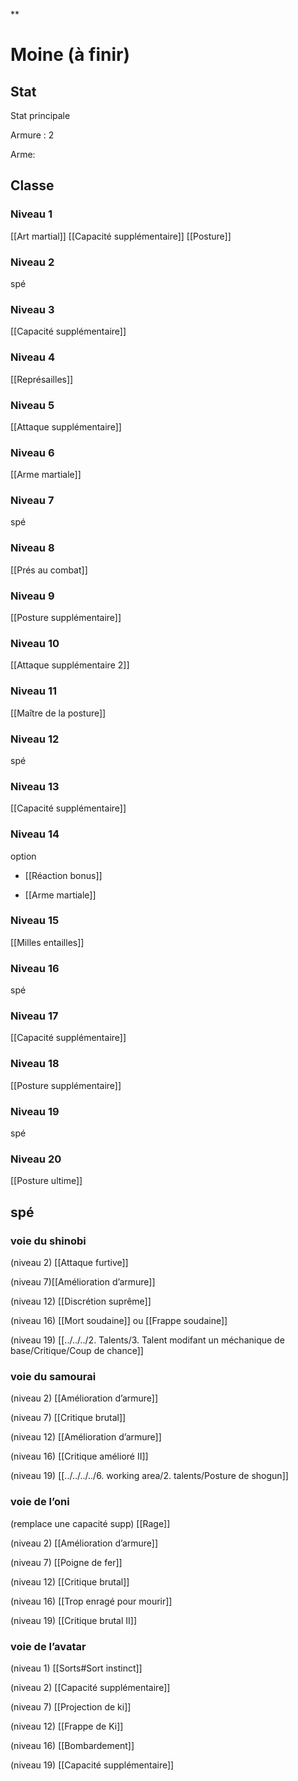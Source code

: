 **

# Moine (à finir)

## Stat

Stat principale 

Armure : 2

Arme: 

## Classe

### Niveau 1

[[Art martial]]
[[Capacité supplémentaire]]
[[Posture]]    

### Niveau 2
spé

### Niveau 3
[[Capacité supplémentaire]]


### Niveau 4
[[Représailles]]

### Niveau 5
[[Attaque supplémentaire]]

### Niveau 6
[[Arme martiale]]

### Niveau 7
spé

### Niveau 8
[[Prés au combat]]

### Niveau 9
[[Posture supplémentaire]]

### Niveau 10
[[Attaque supplémentaire 2]]

### Niveau 11
[[Maître de la posture]]

### Niveau 12
spé

### Niveau 13
[[Capacité supplémentaire]]

### Niveau 14

option

-   [[Réaction bonus]]
    
-   [[Arme martiale]]
    

### Niveau 15

[[Milles entailles]]

### Niveau 16

spé

### Niveau 17

[[Capacité supplémentaire]]

### Niveau 18

[[Posture supplémentaire]]
    

### Niveau 19 

spé

### Niveau 20

[[Posture ultime]]

## spé

### voie du shinobi

(niveau 2) [[Attaque furtive]]

(niveau 7)[[Amélioration d’armure]]

(niveau 12) [[Discrétion suprême]]

(niveau 16) [[Mort soudaine]] ou [[Frappe soudaine]]

(niveau 19) [[../../../2. Talents/3. Talent modifant un méchanique de base/Critique/Coup de chance]]

### voie du samourai

(niveau 2) [[Amélioration d’armure]]

(niveau 7) [[Critique brutal]]

(niveau 12) [[Amélioration d’armure]]

(niveau 16) [[Critique amélioré II]]

(niveau 19) [[../../../../6. working area/2. talents/Posture de shogun]]

### voie de l’oni

(remplace une capacité supp) [[Rage]]

(niveau 2) [[Amélioration d’armure]]

(niveau 7) [[Poigne de fer]]

(niveau 12) [[Critique brutal]]

(niveau 16) [[Trop enragé pour mourir]]

(niveau 19) [[Critique brutal II]]

### voie de l’avatar

(niveau 1) [[Sorts#Sort instinct]]

(niveau 2) [[Capacité supplémentaire]]

(niveau 7) [[Projection de ki]]

(niveau 12) [[Frappe de Ki]]

(niveau 16) [[Bombardement]]

(niveau 19) [[Capacité supplémentaire]]
